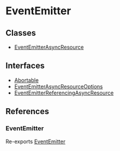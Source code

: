 # EventEmitter

## Classes

- [EventEmitterAsyncResource](../EventEmitter/classes/EventEmitter.EventEmitterAsyncResource.md)

## Interfaces

- [Abortable](../EventEmitter/interfaces/EventEmitter.Abortable.md)
- [EventEmitterAsyncResourceOptions](../EventEmitter/interfaces/EventEmitter.EventEmitterAsyncResourceOptions.md)
- [EventEmitterReferencingAsyncResource](../EventEmitter/interfaces/EventEmitter.EventEmitterReferencingAsyncResource.md)

## References

### EventEmitter

Re-exports [EventEmitter](../classes/EventEmitter-1.md)
